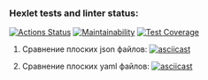 ### Hexlet tests and linter status:
[![Actions Status](https://github.com/tunet/php-project-lvl2/workflows/hexlet-check/badge.svg)](https://github.com/tunet/php-project-lvl2/actions)
[![Maintainability](https://api.codeclimate.com/v1/badges/0c5a734cd971bd7f32df/maintainability)](https://codeclimate.com/github/tunet/php-project-lvl2/maintainability)
[![Test Coverage](https://api.codeclimate.com/v1/badges/0c5a734cd971bd7f32df/test_coverage)](https://codeclimate.com/github/tunet/php-project-lvl2/test_coverage)

1. Сравнение плоских json файлов:
[![asciicast](https://asciinema.org/a/423787.svg)](https://asciinema.org/a/423787)

2. Сравнение плоских yaml файлов:
[![asciicast](https://asciinema.org/a/424630.svg)](https://asciinema.org/a/424630)

